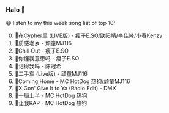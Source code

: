 

### Halo 👋

😄 listen to my this week song list of top 10:

0. 🌈在Cypher里  (LIVE版) - 瘦子E.SO/欧阳靖/李佳隆/小春Kenzy
1. 🌈质感老乡 - 顽童MJ116
2. 🌈Chill Out - 瘦子E.SO
3. 🌈你懂我意思吗 - 瘦子E.SO
4. 🌈记得我吗 - 陈冠希
5. 🌈二手车 (Live版) - 顽童MJ116
6. 🌈Coming Home - MC HotDog 热狗/顽童MJ116
7. 🌈X Gon' Give It to Ya (Radio Edit) - DMX
8. 🌈十局上半 - MC HotDog 热狗
9. 🌈让我RAP - MC HotDog 热狗

